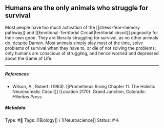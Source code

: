 ## Humans are the only animals who struggle for survival   # 

Most people have too much activation of the [[stress-fear-memory pathway]] and [[Emotional-Territorial Circuit|territorial circuit]] pugnacity for their own good. They are literally struggling for survival, as no other animals do, despite Darwin. Most animals simply play most of the time, solve problems of survival when they have to, or die of not solving the problems; only humans are conscious of struggling, and hence worried and depressed about the Game of Life.

___

##### References

- Wilson, A., Robert. (1983). [[Prometheus Rising Chapter 11. The Holistic Neurosomatic Circuit]] (Location 2170). Grand Junction, Colorado: _Hilaritas Press_.

##### Metadata

Type: #🔴 
Tags: [[Biology]] / [[Neuroscience]] 
Status: #☀️ 